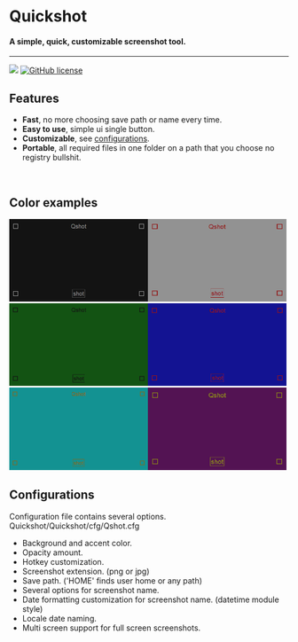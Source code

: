 # Quickshot
#### A simple, quick, customizable screenshot tool.
___

![](https://img.shields.io/github/repo-size/cccaaannn/Quickshot?style=flat-square) [![GitHub license](https://img.shields.io/github/license/cccaaannn/imagepreprocessing?style=flat-square)](https://github.com/cccaaannn/Quickshot/blob/master/LICENSE)


## Features
- **Fast**, no more choosing save path or name every time.
- **Easy to use**, simple ui single button.
- **Customizable**, see [configurations](#Configurations).
- **Portable**, all required files in one folder on a path that you choose no registry bullshit.

<br/>

## Color examples

<img src="readme_images/example1.png" alt="drawing" width="250"/><img src="readme_images/example2.png" alt="drawing" width="250"/>
<br/>
<img src="readme_images/example3.png" alt="drawing" width="250"/><img src="readme_images/example4.png" alt="drawing" width="250"/>
<br/>
<img src="readme_images/example5.png" alt="drawing" width="250"/><img src="readme_images/example6.png" alt="drawing" width="250"/>
<br/>

## Configurations
Configuration file contains several options.  
Quickshot/Quickshot/cfg/Qshot.cfg

- Background and accent color.
- Opacity amount.
- Hotkey customization.
- Screenshot extension. (png or jpg) 
- Save path. ('HOME' finds user home or any path)
- Several options for screenshot name.
- Date formatting customization for screenshot name. (datetime module style)
- Locale date naming.
- Multi screen support for full screen screenshots.
